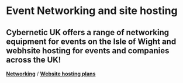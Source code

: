 # Event Networking and site hosting
## Cybernetic UK offers a range of networking equipment for events on the Isle of Wight and webhsite hosting for events and companies across the UK!

[**Networking**](Networking.md)
/
[**Website hosting plans**](Website.md)
